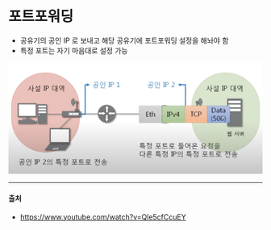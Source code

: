 # 포트포워딩

* 공유기의 공인 IP 로 보내고 해당 공유기에 포트포워딩 설정을 해놔야 함
* 특정 포트는 자기 마음대로 설정 가능

![image-20210523101658384](./images/image-20210523101658384.png)



---

#### 출처

* https://www.youtube.com/watch?v=Qle5cfCcuEY